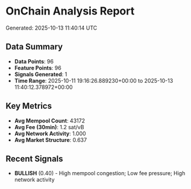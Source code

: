 # OnChain Analysis Report
Generated: 2025-10-13 11:40:14 UTC

## Data Summary
- **Data Points**: 96
- **Feature Points**: 96
- **Signals Generated**: 1
- **Time Range**: 2025-10-11 19:16:26.889230+00:00 to 2025-10-13 11:40:12.378972+00:00

## Key Metrics
- **Avg Mempool Count**: 43172
- **Avg Fee (30min)**: 1.2 sat/vB
- **Avg Network Activity**: 1.000
- **Avg Market Structure**: 0.637

## Recent Signals
- **BULLISH** (0.40) - High mempool congestion; Low fee pressure; High network activity
